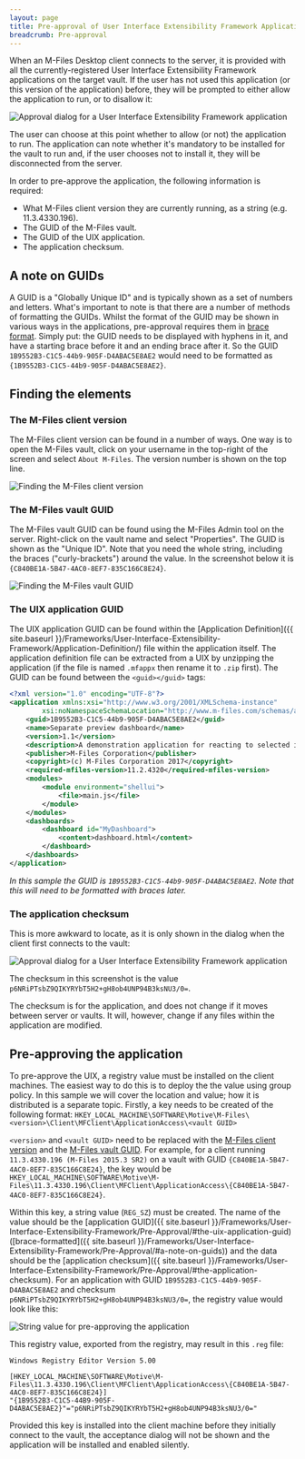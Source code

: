 ```yaml
---
layout: page
title: Pre-approval of User Interface Extensibility Framework Applications
breadcrumb: Pre-approval
---
```


When an M-Files Desktop client connects to the server, it is provided with all the currently-registered User Interface Extensibility Framework applications on the target vault.  If the user has not used this application (or this version of the application) before, they will be prompted to either allow the application to run, or to disallow it:

![Approval dialog for a User Interface Extensibility Framework application](allow-deny.png)

The user can choose at this point whether to allow (or not) the application to run. The application can note whether it's mandatory to be installed for the vault to run and, if the user chooses not to install it, they will be disconnected from the server.

In order to pre-approve the application, the following information is required:

* What M-Files client version they are currently running, as a string (e.g. 11.3.4330.196).
* The GUID of the M-Files vault.
* The GUID of the UIX application.
* The application checksum.

## A note on GUIDs

A GUID is a "Globally Unique ID" and is typically shown as a set of numbers and letters. What's important to note is that there are a number of methods of formatting the GUIDs. Whilst the format of the GUID may be shown in various ways in the applications, pre-approval requires them in [brace format](https://msdn.microsoft.com/en-us/library/97af8hh4(v=vs.110).aspx). Simply put: the GUID needs to be displayed with hyphens in it, and have a starting brace before it and an ending brace after it. So the GUID `1B9552B3-C1C5-44b9-905F-D4ABAC5E8AE2` would need to be formatted as `{1B9552B3-C1C5-44b9-905F-D4ABAC5E8AE2}`.

## Finding the elements

### The M-Files client version

The M-Files client version can be found in a number of ways.  One way is to open the M-Files vault, click on your username in the top-right of the screen and select `About M-Files`. The version number is shown on the top line.

![Finding the M-Files client version](client-version.png)

### The M-Files vault GUID

The M-Files vault GUID can be found using the M-Files Admin tool on the server.  Right-click on the vault name and select "Properties". The GUID is shown as the "Unique ID".
Note that you need the whole string, including the braces ("curly-brackets") around the value. In the screenshot below it is `{C840BE1A-5B47-4AC0-8EF7-835C166C8E24}`.

![Finding the M-Files vault GUID](vault-guid.png)

### The UIX application GUID

The UIX application GUID can be found within the [Application Definition]({{ site.baseurl }}/Frameworks/User-Interface-Extensibility-Framework/Application-Definition/) file within the application itself.  The application definition file can be extracted from a UIX by unzipping the application (if the file is named `.mfappx` then rename it to `.zip` first).  The GUID can be found between the `<guid></guid>` tags:

```xml
<?xml version="1.0" encoding="UTF-8"?>
<application xmlns:xsi="http://www.w3.org/2001/XMLSchema-instance"
		xsi:noNamespaceSchemaLocation="http://www.m-files.com/schemas/appdef.xsd">
	<guid>1B9552B3-C1C5-44b9-905F-D4ABAC5E8AE2</guid>	
	<name>Separate preview dashboard</name>
	<version>1.1</version>
	<description>A demonstration application for reacting to selected items previewing them in a separate dashboard.</description>
	<publisher>M-Files Corporation</publisher>
	<copyright>(c) M-Files Corporation 2017</copyright>
	<required-mfiles-version>11.2.4320</required-mfiles-version>
	<modules>
		<module environment="shellui">
			<file>main.js</file>
		</module>
	</modules>
	<dashboards>
		<dashboard id="MyDashboard">	
			<content>dashboard.html</content>
		</dashboard>
	</dashboards>
</application>
```

*In this sample the GUID is `1B9552B3-C1C5-44b9-905F-D4ABAC5E8AE2`.  Note that this will need to be formatted with braces later.*

### The application checksum

This is more awkward to locate, as it is only shown in the dialog when the client first connects to the vault:

![Approval dialog for a User Interface Extensibility Framework application](allow-deny.png)

The checksum in this screenshot is the value `p6NRiPTsbZ9QIKYRYbT5H2+gH8ob4UNP94B3ksNU3/0=`.

<p class="note">The checksum is for the application, and does not change if it moves between server or vaults.  It will, however, change if any files within the application are modified.</p>

## Pre-approving the application

To pre-approve the UIX, a registry value must be installed on the client machines. The easiest way to do this is to deploy the the value using group policy. In this sample we will cover the location and value; how it is distributed is a separate topic.  Firstly, a key needs to be created of the following format: `HKEY_LOCAL_MACHINE\SOFTWARE\Motive\M-Files\<version>\Client\MFClient\ApplicationAccess\<vault GUID>`

<p class="note"><code>&lt;version&gt;</code> and <code>&lt;vault GUID&gt;</code> need to be replaced with the <a href="{{ site.baseurl }}/Frameworks/User-Interface-Extensibility-Framework/Pre-Approval/#the-m-files-client-version">M-Files client version</a> and the <a href="{{ site.baseurl }}/Frameworks/User-Interface-Extensibility-Framework/Pre-Approval/#the-m-files-vault-guid">M-Files vault GUID</a>. For example, for a client running <code class="highlighter-rouge">11.3.4330.196 (M-Files 2015.3 SR2)</code> on a vault with GUID <code class="highlighter-rouge">{C840BE1A-5B47-4AC0-8EF7-835C166C8E24}</code>, the key would be <code class="highlighter-rouge">HKEY_LOCAL_MACHINE\SOFTWARE\Motive\M-Files\11.3.4330.196\Client\MFClient\ApplicationAccess\{C840BE1A-5B47-4AC0-8EF7-835C166C8E24}</code>.</p>

Within this key, a string value (`REG_SZ`) must be created. The name of the value should be the [application GUID]({{ site.baseurl }}/Frameworks/User-Interface-Extensibility-Framework/Pre-Approval/#the-uix-application-guid) ([brace-formatted]({{ site.baseurl }}/Frameworks/User-Interface-Extensibility-Framework/Pre-Approval/#a-note-on-guids)) and the data should be the [application checksum]({{ site.baseurl }}/Frameworks/User-Interface-Extensibility-Framework/Pre-Approval/#the-application-checksum). For an application with GUID `1B9552B3-C1C5-44b9-905F-D4ABAC5E8AE2` and checksum `p6NRiPTsbZ9QIKYRYbT5H2+gH8ob4UNP94B3ksNU3/0=`, the registry value would look like this:

![String value for pre-approving the application](registry-string.png)

This registry value, exported from the registry, may result in this `.reg` file:

```reg
Windows Registry Editor Version 5.00

[HKEY_LOCAL_MACHINE\SOFTWARE\Motive\M-Files\11.3.4330.196\Client\MFClient\ApplicationAccess\{C840BE1A-5B47-4AC0-8EF7-835C166C8E24}]
"{1B9552B3-C1C5-44B9-905F-D4ABAC5E8AE2}"="p6NRiPTsbZ9QIKYRYbT5H2+gH8ob4UNP94B3ksNU3/0="
```

Provided this key is installed into the client machine before they initially connect to the vault, the acceptance dialog will not be shown and the application will be installed and enabled silently.